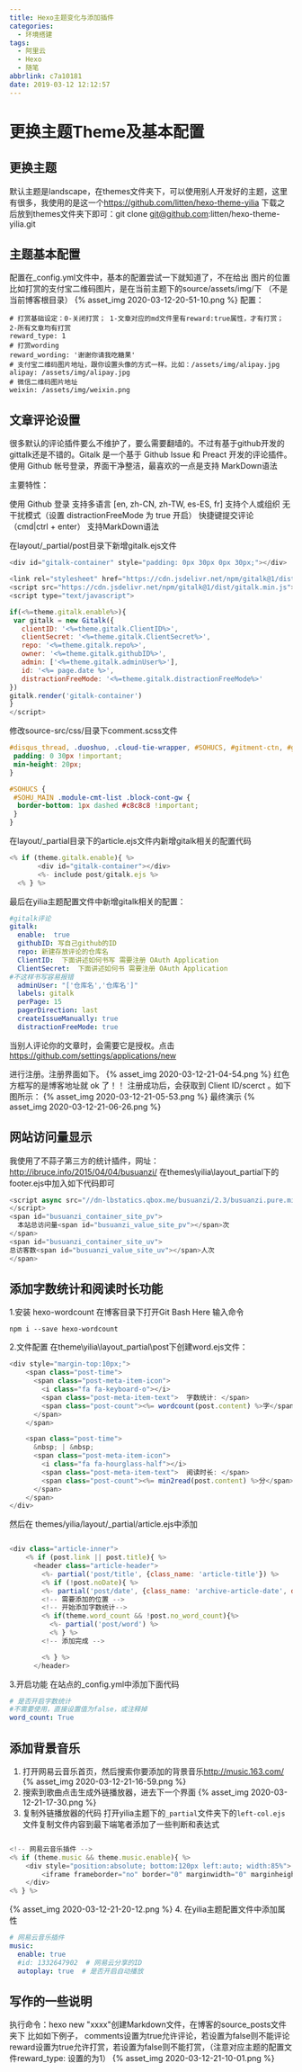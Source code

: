 ```yaml
---
title: Hexo主题变化与添加插件
categories:
  - 环境搭建
tags:
  - 阿里云
  - Hexo
  - 随笔
abbrlink: c7a10181
date: 2019-03-12 12:12:57
---
```

# 更换主题Theme及基本配置

## 更换主题

默认主题是landscape，在themes文件夹下，可以使用别人开发好的主题，这里有很多，我使用的是这一个<https://github.com/litten/hexo-theme-yilia>
下载之后放到themes文件夹下即可：git clone git@github.com:litten/hexo-theme-yilia.git
<!--more-->
## 主题基本配置

配置在_config.yml文件中，基本的配置尝试一下就知道了，不在给出
图片的位置
比如打赏的支付宝二维码图片，是在当前主题下的source/assets/img/下 （不是当前博客根目录）
{% asset_img 2020-03-12-20-51-10.png %}
配置：

```shell
# 打赏基础设定：0-关闭打赏； 1-文章对应的md文件里有reward:true属性，才有打赏； 2-所有文章均有打赏
reward_type: 1
# 打赏wording
reward_wording: '谢谢你请我吃糖果'
# 支付宝二维码图片地址，跟你设置头像的方式一样。比如：/assets/img/alipay.jpg
alipay: /assets/img/alipay.jpg
# 微信二维码图片地址
weixin: /assets/img/weixin.png
```

## 文章评论设置

很多默认的评论插件要么不维护了，要么需要翻墙的。不过有基于github开发的gittalk还是不错的。Gitalk 是一个基于 Github Issue 和 Preact 开发的评论插件。使用 Github 帐号登录，界面干净整洁，最喜欢的一点是支持 MarkDown语法

主要特性：

使用 Github 登录
支持多语言 [en, zh-CN, zh-TW, es-ES, fr]
支持个人或组织
无干扰模式（设置 distractionFreeMode 为 true 开启）
快捷键提交评论 （cmd|ctrl + enter）
支持MarkDown语法

在layout/_partial/post目录下新增gitalk.ejs文件

```js
<div id="gitalk-container" style="padding: 0px 30px 0px 30px;"></div>

<link rel="stylesheet" href="https://cdn.jsdelivr.net/npm/gitalk@1/dist/gitalk.css">
<script src="https://cdn.jsdelivr.net/npm/gitalk@1/dist/gitalk.min.js"></script>
<script type="text/javascript">

if(<%=theme.gitalk.enable%>){
 var gitalk = new Gitalk({
   clientID: '<%=theme.gitalk.ClientID%>',
   clientSecret: '<%=theme.gitalk.ClientSecret%>',
   repo: '<%=theme.gitalk.repo%>',
   owner: '<%=theme.gitalk.githubID%>',
   admin: ['<%=theme.gitalk.adminUser%>'],
   id: '<%= page.date %>',
   distractionFreeMode: '<%=theme.gitalk.distractionFreeMode%>'
})
gitalk.render('gitalk-container')
}
</script>
```

修改source-src/css/目录下comment.scss文件

```css
#disqus_thread, .duoshuo, .cloud-tie-wrapper, #SOHUCS, #gitment-ctn, #gitalk-container {
 padding: 0 30px !important;
 min-height: 20px;
}

#SOHUCS {
 #SOHU_MAIN .module-cmt-list .block-cont-gw {
  border-bottom: 1px dashed #c8c8c8 !important;
 }
}
```

在layout/_partial目录下的article.ejs文件内新增gitalk相关的配置代码

```js
<% if (theme.gitalk.enable){ %>
       <div id="gitalk-container"></div>
       <%- include post/gitalk.ejs %>
  <% } %>
```

最后在yilia主题配置文件中新增gitalk相关的配置：

```yml
#gitalk评论
gitalk:
  enable:  true
  githubID: 写自己github的ID
  repo: 新建存放评论的仓库名
  ClientID:  下面讲述如何书写 需要注册 OAuth Application
  ClientSecret:  下面讲述如何书 需要注册 OAuth Application
#不这样书写容易报错
  adminUser: "['仓库名','仓库名']"
  labels: gitalk
  perPage: 15
  pagerDirection: last
  createIssueManually: true
  distractionFreeMode: true
```

当别人评论你的文章时，会需要它是授权。点击<https://github.com/settings/applications/new>

进行注册。注册界面如下。
{% asset_img 2020-03-12-21-04-54.png %}
红色方框写的是博客地址就 ok 了！！
注册成功后，会获取到 Client ID/scerct 。如下图所示：
{% asset_img 2020-03-12-21-05-53.png %}
最终演示
{% asset_img 2020-03-12-21-06-26.png %}

## 网站访问量显示

我使用了不蒜子第三方的统计插件，网址：<http://ibruce.info/2015/04/04/busuanzi/>
在themes\yilia\layout\_partial下的footer.ejs中加入如下代码即可

```js
<script async src="//dn-lbstatics.qbox.me/busuanzi/2.3/busuanzi.pure.mini.js">
</script>
<span id="busuanzi_container_site_pv">
  本站总访问量<span id="busuanzi_value_site_pv"></span>次
</span>
<span id="busuanzi_container_site_uv">
总访客数<span id="busuanzi_value_site_uv"></span>人次
</span>
```

## 添加字数统计和阅读时长功能

1.安装 hexo-wordcount
在博客目录下打开Git Bash Here 输入命令

```shell
npm i --save hexo-wordcount
```

2.文件配置
在theme\yilia\layout\_partial\post下创建word.ejs文件：

```js
<div style="margin-top:10px;">
    <span class="post-time">
      <span class="post-meta-item-icon">
        <i class="fa fa-keyboard-o"></i>
        <span class="post-meta-item-text">  字数统计: </span>
        <span class="post-count"><%= wordcount(post.content) %>字</span>
      </span>
    </span>

    <span class="post-time">
      &nbsp; | &nbsp;
      <span class="post-meta-item-icon">
        <i class="fa fa-hourglass-half"></i>
        <span class="post-meta-item-text">  阅读时长: </span>
        <span class="post-count"><%= min2read(post.content) %>分</span>
      </span>
    </span>
</div>
```

然后在 themes/yilia/layout/_partial/article.ejs中添加
```js

<div class="article-inner">
    <% if (post.link || post.title){ %>
      <header class="article-header">
        <%- partial('post/title', {class_name: 'article-title'}) %>
        <% if (!post.noDate){ %>
        <%- partial('post/date', {class_name: 'archive-article-date', date_format: null}) %>
        <!-- 需要添加的位置 -->
        <!-- 开始添加字数统计-->
        <% if(theme.word_count && !post.no_word_count){%>
          <%- partial('post/word') %>
          <% } %>
        <!-- 添加完成 -->

        <% } %>
      </header>
```

3.开启功能
在站点的_config.yml中添加下面代码

```yml
# 是否开启字数统计
#不需要使用，直接设置值为false，或注释掉
word_count: True
```

## 添加背景音乐

1. 打开网易云音乐首页，然后搜索你要添加的背景音乐<http://music.163.com/>
{% asset_img 2020-03-12-21-16-59.png %}
2. 搜索到歌曲点击生成外链播放器，进去下一个界面
{% asset_img 2020-03-12-21-17-30.png %}
3. 复制外链播放器的代码
打开yilia主题下的`_partial`文件夹下的`left-col.ejs`文件复制文件内容到最下端笔者添加了一些判断和表达式

```js

<!-- 网易云音乐插件 -->
<% if (theme.music && theme.music.enable){ %>
    <div style="position:absolute; bottom:120px left:auto; width:85%">
        <iframe frameborder="no" border="0" marginwidth="0" marginheight="0" width="240" height="52" src="//music.163.com/outchain/player?type=2&id=<%=theme.music.id||1334445174%>&auto=<%=theme.music.autoplay?1:0%>&height=32"></iframe>
    </div>
<% } %>
```

{% asset_img 2020-03-12-21-20-12.png %}
4. 在yilia主题配置文件中添加属性

```yml
# 网易云音乐插件
music:
  enable: true
  #id: 1332647902  # 网易云分享的ID
  autoplay: true  # 是否开启自动播放
```

## 写作的一些说明

执行命令：hexo new "xxxx"创建Markdown文件，在博客的source\_posts文件夹下
比如如下例子，
comments设置为true允许评论，若设置为false则不能评论
reward设置为true允许打赏，若设置为false则不能打赏，（注意对应主题的配置文件reward_type: 设置的为1）
{% asset_img 2020-03-12-21-10-01.png %}
